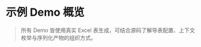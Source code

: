 # 示例 Demo 概览

<DemoGrid :demos="[
  {
    title: 'Mini RPG',
    description: '多表 RPG 配置：英雄、技能、物品、敌人、关卡与全局参数，附带 React / Tailwind 静态战斗体验。',
    play: '/examples/minirpg/index.html',
    source: 'https://github.com/khgame/tables/tree/master/example/game_01_minirpg'
  },
  {
    title: 'Click Cookies',
    description: '增量点击玩法：生产建筑、升级树、成就系统与全局参数，轻量级 UI 可直接试玩。',
    play: '/examples/click-cookies/index.html',
    source: 'https://github.com/khgame/tables/tree/master/example/game_02_click_cookies'
  },
  {
    title: 'A Dark Room',
    description: '向经典致敬的完整增量游戏示例，涵盖资源、职业、建筑、事件与可交互 React UI。',
    play: '/examples/a-dark-room/index.html',
    source: 'https://github.com/khgame/tables/tree/master/example/game_03_a_dark_room'
  },
  {
    title: 'Arcane Depths',
    description: '战术 Roguelike + 基地经营 Demo：多层章节、构筑小队、地牢线路与 jsonx 协议头输出。',
    play: '/examples/arcane-depths/ui/index.html',
    source: 'https://github.com/khgame/tables/tree/master/example/game_04_arcane_depths'
  }
]" />

> 所有 Demo 皆使用真实 Excel 表生成，可结合源码了解导表配置、上下文枚举与序列化产物的组织方式。
